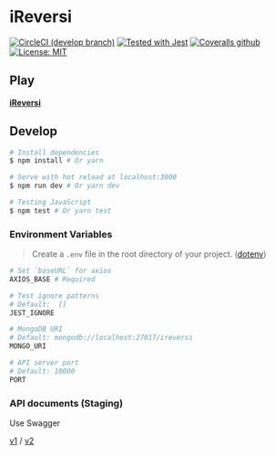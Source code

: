 # iReversi

[![CircleCI (develop branch)](https://circleci.com/gh/ireversi/ireversi/tree/develop.svg?style=shield)](https://circleci.com/gh/ireversi/ireversi)
[![Tested with Jest](https://img.shields.io/badge/tested_with-Jest-99424f.svg)](https://github.com/facebook/jest)
[![Coveralls github](https://img.shields.io/codecov/c/github/ireversi/ireversi/develop.svg)](https://codecov.io/gh/ireversi/ireversi)
[![License: MIT](https://img.shields.io/badge/License-MIT-blue.svg)](https://opensource.org/licenses/MIT)

## Play

**[iReversi](https://ireversi.io/)**

## Develop

```bash
# Install dependencies
$ npm install # Or yarn

# Serve with hot reload at localhost:3000
$ npm run dev # Or yarn dev

# Testing JavaScript
$ npm test # Or yarn test
```

### Environment Variables

> Create a `.env` file in the root directory of your project. ([dotenv](https://github.com/motdotla/dotenv#readme))

```sh
# Set `baseURL` for axios
AXIOS_BASE # Required

# Test ignore patterns
# Default:  []
JEST_IGNORE

# MongoDB URI
# Default: mongodb://localhost:27017/ireversi
MONGO_URI

# API server port
# Default: 10000
PORT
```

### API documents (Staging)

Use Swagger

[v1](https://ireversi-server.now.sh/api-docs/v1/) /
[v2](https://ireversi-server.now.sh/api-docs/v2/)
